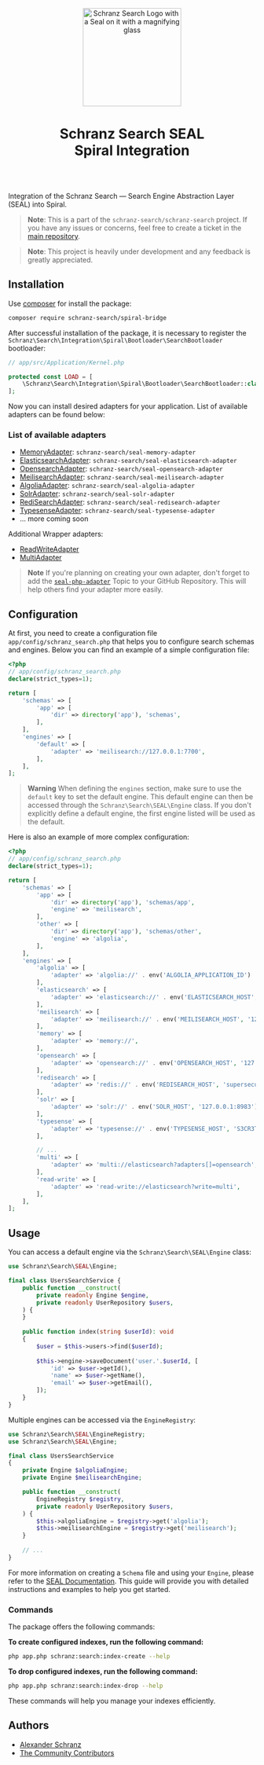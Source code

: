 <div align="center">
    <img alt="Schranz Search Logo with a Seal on it with a magnifying glass" src="https://avatars.githubusercontent.com/u/120221538?s=400&v=5" width="200" height="200">
</div>

<h1 align="center">Schranz Search SEAL <br /> Spiral Integration</h1>

<br />
<br />

Integration of the Schranz Search — Search Engine Abstraction Layer (SEAL) into Spiral.

> **Note**:
> This is a part of the `schranz-search/schranz-search` project. If you have any issues or concerns, feel free to create
> a ticket in the [main repository](https://github.com/schranz-search/schranz-search).

> **Note**:
> This project is heavily under development and any feedback is greatly appreciated.

## Installation

Use [composer](https://getcomposer.org/) for install the package:

```bash
composer require schranz-search/spiral-bridge
```

After successful installation of the package, it is necessary to register
the `Schranz\Search\Integration\Spiral\Bootloader\SearchBootloader` bootloader:

```php
// app/src/Application/Kernel.php

protected const LOAD = [
    \Schranz\Search\Integration\Spiral\Bootloader\SearchBootloader::class,
];
```

Now you can install desired adapters for your application. List of available adapters can be found below:

### List of available adapters

- [MemoryAdapter](../../packages/seal-memory-adapter): `schranz-search/seal-memory-adapter`
- [ElasticsearchAdapter](../../packages/seal-elasticsearch-adapter): `schranz-search/seal-elasticsearch-adapter`
- [OpensearchAdapter](../../packages/seal-opensearch-adapter): `schranz-search/seal-opensearch-adapter`
- [MeilisearchAdapter](../../packages/seal-meilisearch-adapter): `schranz-search/seal-meilisearch-adapter`
- [AlgoliaAdapter](../../packages/seal-algolia-adapter): `schranz-search/seal-algolia-adapter`
- [SolrAdapter](../../packages/seal-solr-adapter): `schranz-search/seal-solr-adapter`
- [RediSearchAdapter](../../packages/seal-redisearch-adapter): `schranz-search/seal-redisearch-adapter`
- [TypesenseAdapter](../../packages/seal-typesense-adapter): `schranz-search/seal-typesense-adapter`
- ... more coming soon

Additional Wrapper adapters:

- [ReadWriteAdapter](../../packages/seal-read-write-adapter)
- [MultiAdapter](../../packages/seal-multi-adapter)

> **Note**
> If you're planning on creating your own adapter, don't forget to add
> the [`seal-php-adapter`](https://github.com/topics/seal-php-adapter) Topic to your GitHub Repository. This will help
> others find your adapter more easily.

## Configuration

At first, you need to create a configuration file `app/config/schranz_search.php` that helps you to configure search
schemas and engines. Below you can find an example of a simple configuration file:

```php
<?php
// app/config/schranz_search.php
declare(strict_types=1);

return [
    'schemas' => [
        'app' => [
            'dir' => directory('app'), 'schemas',
        ],
    ],
    'engines' => [
        'default' => [
            'adapter' => 'meilisearch://127.0.0.1:7700',
        ],
    ],
];
```

> **Warning**
> When defining the `engines` section, make sure to use the `default` key to set the default engine. This default engine
> can then be accessed through the `Schranz\Search\SEAL\Engine` class. If you don't explicitly define a default engine,
> the first engine listed will be used as the default.

Here is also an example of more complex configuration:

```php
<?php
// app/config/schranz_search.php
declare(strict_types=1);

return [
    'schemas' => [
        'app' => [
            'dir' => directory('app'), 'schemas/app',
            'engine' => 'meilisearch',
        ],
        'other' => [
            'dir' => directory('app'), 'schemas/other',
            'engine' => 'algolia',
        ],
    ],
    'engines' => [
        'algolia' => [
            'adapter' => 'algolia://' . env('ALGOLIA_APPLICATION_ID') . ':' . env('ALGOLIA_ADMIN_API_KEY'),
        ],
        'elasticsearch' => [
            'adapter' => 'elasticsearch://' . env('ELASTICSEARCH_HOST', '127.0.0.1:9200'),
        ],
        'meilisearch' => [
            'adapter' => 'meilisearch://' . env('MEILISEARCH_HOST', '127.0.0.1:7700'),
        ],
        'memory' => [
            'adapter' => 'memory://',
        ],
        'opensearch' => [
            'adapter' => 'opensearch://' . env('OPENSEARCH_HOST', '127.0.0.1:9200'),
        ],
        'redisearch' => [
            'adapter' => 'redis://' . env('REDISEARCH_HOST', 'supersecure@127.0.0.1:6379'),
        ],
        'solr' => [
            'adapter' => 'solr://' . env('SOLR_HOST', '127.0.0.1:8983'),
        ],
        'typesense' => [
            'adapter' => 'typesense://' . env('TYPESENSE_HOST', 'S3CR3T@127.0.0.1:8108'),
        ],

        // ...
        'multi' => [
            'adapter' => 'multi://elasticsearch?adapters[]=opensearch',
        ],
        'read-write' => [
            'adapter' => 'read-write://elasticsearch?write=multi',
        ],
    ],
];
```

## Usage

You can access a default engine via the `Schranz\Search\SEAL\Engine` class:

```php
use Schranz\Search\SEAL\Engine;

final class UsersSearchService {
    public function __construct(
        private readonly Engine $engine,
        private readonly UserRepository $users,
    ) {
    }
    
    public function index(string $userId): void 
    {
        $user = $this->users->find($userId);
        
        $this->engine->saveDocument('user.'.$userId, [
            'id' => $user->getId(),
            'name' => $user->getName(),
            'email' => $user->getEmail(),
        ]);
    }
}
```

Multiple engines can be accessed via the `EngineRegistry`:

```php
use Schranz\Search\SEAL\EngineRegistry;
use Schranz\Search\SEAL\Engine;

final class UsersSearchService 
{
    private Engine $algoliaEngine;
    private Engine $meilisearchEngine;

    public function __construct(
        EngineRegistry $registry,
        private readonly UserRepository $users,
    ) {
        $this->algoliaEngine = $registry->get('algolia');
        $this->meilisearchEngine = $registry->get('meilisearch');
    }
    
    // ...
}
```

For more information on creating a `Schema` file and using your `Engine`, please refer to
the [SEAL Documentation](../../README.md#usage). This guide will provide you with detailed instructions and examples to
help you get started.

### Commands

The package offers the following commands:

**To create configured indexes, run the following command:**

```bash
php app.php schranz:search:index-create --help
```

**To drop configured indexes, run the following command:**

```bash
php app.php schranz:search:index-drop --help
```

These commands will help you manage your indexes efficiently.

## Authors

- [Alexander Schranz](https://github.com/alexander-schranz/)
- [The Community Contributors](https://github.com/schranz-search/schranz-search/graphs/contributors)
